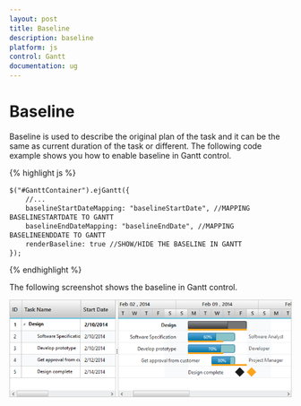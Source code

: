 ```yaml
---
layout: post
title: Baseline
description: baseline
platform: js
control: Gantt
documentation: ug
---
```


# Baseline

Baseline is used to describe the original plan of the task and it can be the same as current duration of the task or different. The following code example shows you how to enable baseline in Gantt control.

{% highlight js %}

    $("#GanttContainer").ejGantt({
        //...
        baselineStartDateMapping: "baselineStartDate", //MAPPING BASELINESTARTDATE TO GANTT
        baselineEndDateMapping: "baselineEndDate", //MAPPING BASELINEENDDATE TO GANTT
        renderBaseline: true //SHOW/HIDE THE BASELINE IN GANTT
    });

{% endhighlight %}

The following screenshot shows the baseline in Gantt control.

![](/js/Gantt/Baseline_images/Baseline_img1.png)

